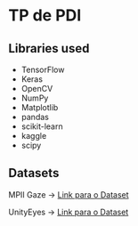 # TP de PDI

## Libraries used

- TensorFlow
- Keras
- OpenCV
- NumPy
- Matplotlib
- pandas
- scikit-learn
- kaggle
- scipy

## Datasets

MPII Gaze -> [Link para o Dataset](https://www.kaggle.com/datasets/dhruv413/mpiigaze/data)

UnityEyes -> [Link para o Dataset](https://kaggle.com/datasets/912502af5f374eda590b7965fbcc0e3a27081f5e6b08fed685c6aa6cb6cec457)
